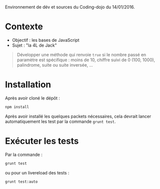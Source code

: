 Environnement de dév et sources du Coding-dojo du 14/01/2016.

# Contexte

* Objectif : les bases de JavaScript
* Sujet : "la 4L de Jack"

> Développer une méthode qui renvoie `true` si le nombre passé en paramètre est spécifique : moins de 10, chiffre suivi de 0 (100, 1000), palindrome, suite ou suite inversée, ...

# Installation

Après avoir cloné le dépôt :

```sh
npm install
```

Après avoir installé les quelques packets nécessaires, cela devrait lancer automatiquement les test par la commande `grunt test`.

# Exécuter les tests

Par la commande :

```sh
grunt test
```
ou pour un livereload des tests :

```sh
grunt test:auto
```
